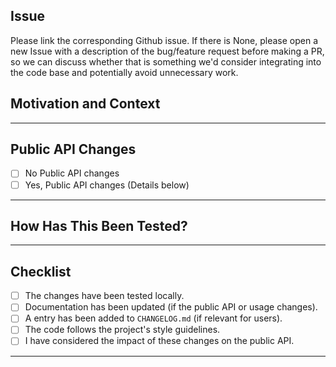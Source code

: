 ## Issue
Please link the corresponding Github issue. If there is None, please open a new Issue
with a description of the bug/feature request before making a PR, so we can discuss
whether that is something we'd consider integrating into the code base and potentially
avoid unnecessary work.

## Motivation and Context

---

## Public API Changes

-   [ ] No Public API changes
-   [ ] Yes, Public API changes (Details below)

---

## How Has This Been Tested?

---

## Checklist

-   [ ] The changes have been tested locally.
-   [ ] Documentation has been updated (if the public API or usage changes).
-   [ ] A entry has been added to `CHANGELOG.md` (if relevant for users).
-   [ ] The code follows the project's style guidelines.
-   [ ] I have considered the impact of these changes on the public API.

---
